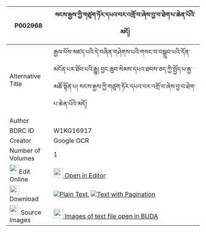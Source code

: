 |P002968|སངས་རྒྱས་ཀྱི་གཙུག་ཏོར་དཔའ་བར་འགྲོ་བ་ཞེས་བྱ་བ་ཐེག་པ་ཆེན་པོའི་མདོ། 
| --- | --- 
|Alternative Title |རྒྱལ་པོས་མཛད་པའི་དེ་བཞིན་གཤེགས་པའི་གསང་བ་བསྒྲུབ་པའི་དོན་མངོན་པར་ཐོབ་པའི་རྒྱུ། བྱང་ཆུབ་སེམས་དཔའ་ཐབས་ཅད་ཀྱི་སྤྱོད་པ་རྒྱ་མཚོ་སྟོན་པ། སངས་རྒྱས་ཀྱི་གཙུག་ཏོར་དཔའ་བར་འགྲོ་བ་ཞེས་བྱ་བ་ཐེག་པ་ཆེན་པོའི་མདོ།
|Author | 
|BDRC ID | W1KG16917
|Creator | Google OCR
|Number of Volumes| 1
|<img width="25" src="https://img.icons8.com/color/25/000000/edit-property.png">Edit Online| [<img width="25" src="https://avatars.githubusercontent.com/u/45091458?s=200&v=4"> Open in Editor](http://editor.openpecha.org/P002968)
|<img width="25" src="https://img.icons8.com/fluent/48/000000/download-2.png"/>  Download | [![](https://img.icons8.com/color/20/000000/txt.png)Plain Text](https://github.com/Openpecha/P002968/releases/download/v1/sangye_kyi_tsuktor_pawa_ra_dro_plain_P002968.zip), [![](https://img.icons8.com/color/20/000000/txt.png)Text with Pagination](https://github.com/Openpecha/P002968/releases/download/v1/sangye_kyi_tsuktor_pawa_ra_dro_pages_P002968.zip)
|<img width="25" src="https://img.icons8.com/plasticine/100/000000/pictures-folder.png"/>  Source Images | [<img width="25" src="https://library.bdrc.io/icons/BUDA-small.svg"> Images of text file open in BUDA](https://library.bdrc.io/show/bdr:W1KG16917)